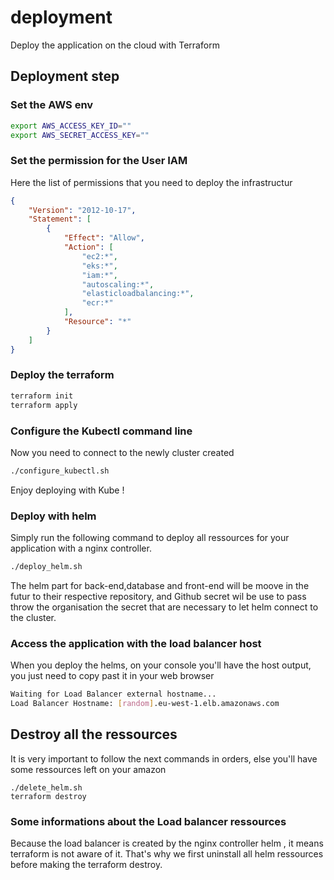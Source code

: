 # deployment
Deploy the application on the cloud with Terraform

## Deployment step

### Set the AWS env

```bash
export AWS_ACCESS_KEY_ID=""
export AWS_SECRET_ACCESS_KEY=""
```

### Set the permission for the User IAM

Here the list of permissions that you need to deploy the infrastructur

```json
{
	"Version": "2012-10-17",
	"Statement": [
		{
			"Effect": "Allow",
			"Action": [
				"ec2:*",
				"eks:*",
				"iam:*",
				"autoscaling:*",
				"elasticloadbalancing:*",
				"ecr:*"
			],
			"Resource": "*"
		}
	]
}
```

### Deploy the terraform
```bash
terraform init
terraform apply
```

### Configure the Kubectl command line

Now you need to connect to the newly cluster created

```bash
./configure_kubectl.sh
```

Enjoy deploying with Kube !

### Deploy with helm

Simply run the following command to deploy all ressources for your application with a nginx controller.

```bash
./deploy_helm.sh
```

The helm part for back-end,database and front-end will be moove in the futur to their respective repository, and Github secret wil be use to pass throw the organisation the secret that are necessary to let helm connect to the cluster.

### Access the application with the load balancer host
When you deploy the helms, on your console you'll have the host output, you just need to copy past it in your web browser
```bash
Waiting for Load Balancer external hostname...
Load Balancer Hostname: [random].eu-west-1.elb.amazonaws.com
```
## Destroy all the ressources

It is very important to follow the next commands in orders, else you'll have some ressources left on your amazon

```text
./delete_helm.sh
terraform destroy
```

### Some informations about the Load balancer ressources

Because the load balancer is created by the nginx controller helm , it means terraform is not aware of it. That's why we first uninstall all helm ressources before making the terraform destroy.
